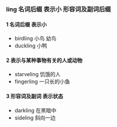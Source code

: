 ### ling 名词后缀 表示小 形容词及副词后缀

#### 1 名词后缀 表示小
- birdling 小鸟 幼鸟
- duckling 小鸭


#### 2 表示与某种事物有关的人或动物
- starveling 饥饿的人
- fingerling 一只长的小鱼


#### 3 形容词及副词 表示状态
- darkling 在黑暗中
- sideling 斜向一边